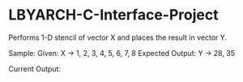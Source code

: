 # LBYARCH-C-Interface-Project
Performs 1-D stencil of vector X and places the result in vector Y.

Sample:
Given: X -> 1, 2, 3, 4, 5, 6, 7, 8
Expected Output: Y -> 28, 35

Current Output: 